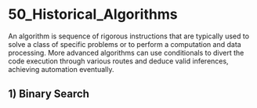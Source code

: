 # 50_Historical_Algorithms
An algorithm is sequence of rigorous instructions that are typically used to solve a class of specific problems or to perform a computation and data processing. More advanced algorithms can use conditionals to divert the code execution through various routes and deduce valid inferences, achieving automation eventually.


## 1) Binary Search
